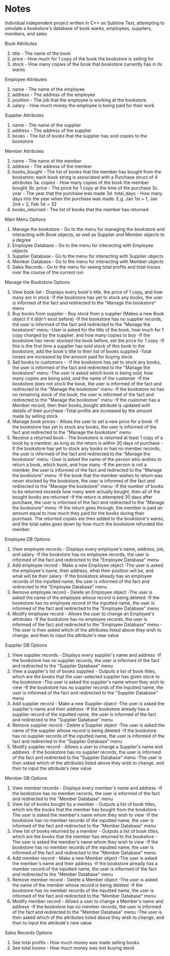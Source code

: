 # Notes
Individual independent project written in C++ on Sublime Text, attempting to simulate a bookstore's database of book wares, employees, suppliers, members, and sales

Book Attributes
1. title - The name of the book
2. price - How much for 1 copy of the book the bookstore is selling for
3. stock - How many copies of the book that bookstore currently has in its wares

Employee Attributes
1. name - The name of the employee
2. address - The address of the employee
3. position - The job that the employee is working at the bookstore
4. salary - How much money the employee is being paid for their work

Supplier Attributes
1. name - The name of the supplier
2. address - The address of the supplier
3. books - The list of books that the supplier has sold copies to the bookstore

Member Attributes
1. name - The name of the member
2. address - The address of the member
3. books_bought - The list of books that the member has bought from the bookstore; each book string is associated with a Purchase struct of 4 attributes
	3a. copies - How many copies of the book the member bought
	3b. price - The price for 1 copy at the time of the purchase
	3c. year - The year that the purchase was made
	3d. total_days - How many days into the year when the purchase was made. E.g. Jan 1st = 1, Jan 2nd = 2, Feb 1st = 32
4. books_returned - The list of books that the member has returned

Main Menu Options
1. Manage the bookstore - Go to the menu for managing the bookstore and interacting with Book objects, as well as Supplier and Member objects to a degree
2. Employee Database - Go to the menu for interacting with Employee objects
3. Supplier Database - Go to the menu for interacting with Supplier objects
4. Member Database - Go to the menu for interacting with Member objects
5. Sales Records - Go to the menu for seeing total profits and total losses over the course of the current run

Manage the Bookstore Options
1. View book list - Displays every book's title, the price of 1 copy, and how many are in stock
 	-If the bookstore has yet to stock any books, the user is informed of the fact and redirected to the "Manage the bookstore" menu
2. Buy books from supplier - Buy stock from a supplier (Makes a new Book object if it didn't exist before)
 	-If the bookstore has no supplier records, the user is informed of the fact and redirected to the "Manage the bookstore" menu
	-User is asked for the title of the book, how much for 1 copy charged by the supplier, and how many copies to buy
	-If the bookstore has never stocked the book before, set the price for 1 copy
	-If this is the first time a supplier has sold stock of this book to the bookstore, add the book's title to their list of books supplied
	-Total losses are increased by the amount paid for buying stock
3. Sell books to customers - 
 	-If the bookstore has yet to stock any books, the user is informed of the fact and redirected to the "Manage the bookstore" menu
	-The user is asked which book is being sold, how many copies are being sold, and the name of the customer
	-If the bookstore does not stock the book, the user is informed of the fact and redirected to the "Manage the bookstore" menu
	-If the bookstore no has no remaining stock of the book, the user is informed of the fact and redirected to the "Manage the bookstore" menu
	-If the customer has a Member record, then their books_bought attribute is updated with details of their purchase
	-Total profits are increased by the amount made by selling stock
4. Manage book prices - Alloes the user to set a new price for a book
 	-If the bookstore has yet to stock any books, the user is informed of the fact and redirected to the "Manage the bookstore" menu
5. Receive a returned book - The bookstore is returned at least 1 copy of a book by a member, as long as the return is within 30 days of purchase
 	-If the bookstore has yet to stock any books or has no member records, the user is informed of the fact and redirected to the "Manage the bookstore" menu
	-User is asked the name of the person who wishes to return a book, which book, and how many
	-If the person is not a member, the user is informed of the fact and redirected to the "Manage the bookstore" menu
	-If the book that the member wishes to return was never stocked by the bookstore, the user is informed of the fact and redirected to the "Manage the bookstore" 	menu
	-If the number of books to be returned exceeds how many were actually bought, then all of the bought books are returned
	-If the return is attempted 30 days after purchase, the user is informed of the fact and redirected to the "Manage the bookstore" menu
	-If the return goes through, the member is paid an amount equal to how much they paid for the books during their purchase. The returned copies are then added 		to the bookstore's wares, and the total sales goes down by how much the bookstore refunded the member

Employee DB Options
1. View employee records - Displays every employee's name, address, job, and salary
 	-If the bookstore has no employee records, the user is informed of the fact and redirected to the "Employee Database" menu
2. Add employee record - Make a new Employee object
 	-The user is asked the employee's name, their address, what their position will be, and what will be their salary
	-If the bookstore already has an employee records of the inputted name, the user is informed of the fact and redirected to the "Employee Database" menu
3. Remove employee record - Delete an Employee object
 	-The user is asked the name of the employee whose record is being deleted
	-If the bookstore has no employee record of the inputted name, the user is informed of the fact and redirected to the "Employee Database" menu
4. Modify employee record - Allows the user to change an Employee's attributes
 	-If the bookstore has no employee records, the user is informed of the fact and redirected to the "Employee Database" menu
	-The user is then asked which of the attributes listed above they wish to change, and then to input the attribute's new value

Supplier DB Options
1. View supplier records - Displays every supplier's name and address
 	-If the bookstore has no supplier records, the user is informed of the fact and redirected to the "Supplier Database" menu
2. View a supplier's list of books supplied - Outputs a list of book titles, which are the books that the user-selected supplier has given stock to the bookstore
 	-The user is asked the supplier's name whom they wish to view
	-If the bookstore has no supplier records of the inputted name, the user is informed of the fact and redirected to the "Supplier Database" menu
3. Add supplier record - Make a new Supplier object
 	-The user is asked the supplier's name and their address
	-If the bookstore already has a supplier record of the inputted name, the user is informed of the fact and redirected to the "Supplier Database" menu
4. Remove supplier record - Delete a Supplier object
 	-The user is asked the name of the supplier whose record is being deleted
	-If the bookstore has no supplier records of the inputted name, the user is informed of the fact and redirected to the "Supplier Database" menu
5. Modify supplier record - Allows a user to change a Supplier's name and addrees
 	-If the bookstore has no supplier records, the user is informed of the fact and redirected to the "Supplier Database" menu
	-The user is then asked which of the attributes listed above they wish to change, and then to input the attribute's new value

Member DB Options
1. View member records - Displays every member's name and address
 	-If the bookstore has no member records, the user is informed of the fact and redirected to the "Member Database" menu
2. View list of books bought by a member - Outputs a list of book titles, which are the books that the member has bought from the bookstore
 	-The user is asked the member's name whom they wish to view
	-If the bookstore has no member records of the inputted name, the user is informed of the fact and redirected to the "Member Database" menu
3. View list of books returned by a member - Outputs a list of book titles, which are the books that the member has returned to the bookstore
 	-The user is asked the member's name whom they wish to view
	-If the bookstore has no member records of the inputted name, the user is informed of the fact and redirected to the "Member Database" menu
4. Add member record - Make a new Member object
 	-The user is asked the member's name and their address
	-If the bookstore already has a member record of the inputted name, the user is informed of the fact and redirected to the "Member Database" menu
5. Remove member record - Delete a Member object
 	-The user is asked the name of the member whose record is being deleted
	-If the bookstore has no member records of the inputted name, the user is informed of the fact and redirected to the "Member Database" menu
6. Modify member record - Allows a user to change a Member's name and address
 	-If the bookstore has no member records, the user is informed of the fact and redirected to the "Member Database" menu
	-The user is then asked which of the attributes listed above they wish to change, and then to input the attribute's new value

Sales Records Options
1. See total profits - How much money was made selling books
2. See total losses - How much money was lost buying stock
